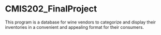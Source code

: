 # CMIS202_FinalProject
This program is a database for wine vendors to categorize and display their inventories in a convenient and appealing format for their consumers.
